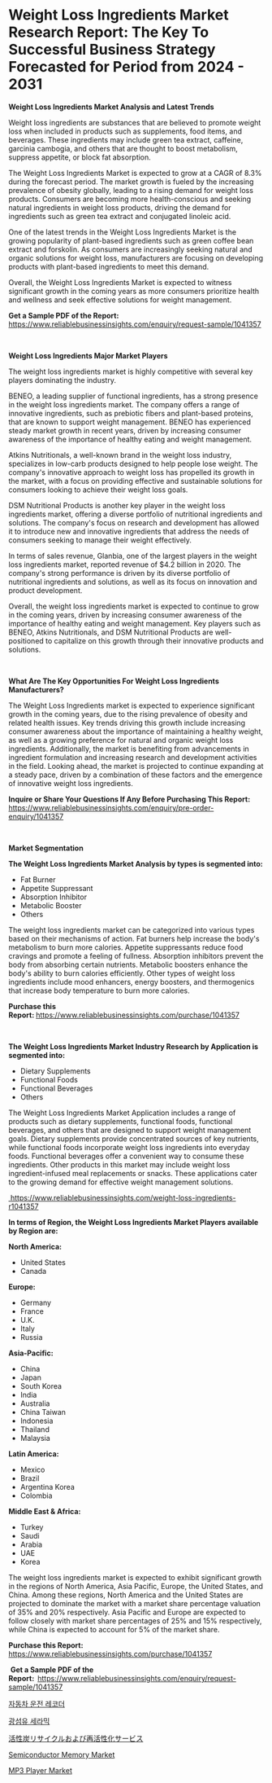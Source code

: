<p><h1>Weight Loss Ingredients Market Research Report: The Key To Successful Business Strategy Forecasted for Period from 2024 - 2031</h1></p><p><strong>Weight Loss Ingredients Market Analysis and Latest Trends</strong></p>
<p><p>Weight loss ingredients are substances that are believed to promote weight loss when included in products such as supplements, food items, and beverages. These ingredients may include green tea extract, caffeine, garcinia cambogia, and others that are thought to boost metabolism, suppress appetite, or block fat absorption.</p><p>The Weight Loss Ingredients Market is expected to grow at a CAGR of 8.3% during the forecast period. The market growth is fueled by the increasing prevalence of obesity globally, leading to a rising demand for weight loss products. Consumers are becoming more health-conscious and seeking natural ingredients in weight loss products, driving the demand for ingredients such as green tea extract and conjugated linoleic acid.</p><p>One of the latest trends in the Weight Loss Ingredients Market is the growing popularity of plant-based ingredients such as green coffee bean extract and forskolin. As consumers are increasingly seeking natural and organic solutions for weight loss, manufacturers are focusing on developing products with plant-based ingredients to meet this demand.</p><p>Overall, the Weight Loss Ingredients Market is expected to witness significant growth in the coming years as more consumers prioritize health and wellness and seek effective solutions for weight management.</p></p>
<p><strong>Get a Sample PDF of the Report:&nbsp;</strong> <a href="https://www.reliablebusinessinsights.com/enquiry/request-sample/1041357">https://www.reliablebusinessinsights.com/enquiry/request-sample/1041357</a></p>
<p>&nbsp;</p>
<p><strong>Weight Loss Ingredients Major Market Players</strong></p>
<p><p>The weight loss ingredients market is highly competitive with several key players dominating the industry. </p><p>BENEO, a leading supplier of functional ingredients, has a strong presence in the weight loss ingredients market. The company offers a range of innovative ingredients, such as prebiotic fibers and plant-based proteins, that are known to support weight management. BENEO has experienced steady market growth in recent years, driven by increasing consumer awareness of the importance of healthy eating and weight management.</p><p>Atkins Nutritionals, a well-known brand in the weight loss industry, specializes in low-carb products designed to help people lose weight. The company's innovative approach to weight loss has propelled its growth in the market, with a focus on providing effective and sustainable solutions for consumers looking to achieve their weight loss goals.</p><p>DSM Nutritional Products is another key player in the weight loss ingredients market, offering a diverse portfolio of nutritional ingredients and solutions. The company's focus on research and development has allowed it to introduce new and innovative ingredients that address the needs of consumers seeking to manage their weight effectively.</p><p>In terms of sales revenue, Glanbia, one of the largest players in the weight loss ingredients market, reported revenue of $4.2 billion in 2020. The company's strong performance is driven by its diverse portfolio of nutritional ingredients and solutions, as well as its focus on innovation and product development.</p><p>Overall, the weight loss ingredients market is expected to continue to grow in the coming years, driven by increasing consumer awareness of the importance of healthy eating and weight management. Key players such as BENEO, Atkins Nutritionals, and DSM Nutritional Products are well-positioned to capitalize on this growth through their innovative products and solutions.</p></p>
<p>&nbsp;</p>
<p><strong>What Are The Key Opportunities For Weight Loss Ingredients Manufacturers?</strong></p>
<p><p>The Weight Loss Ingredients market is expected to experience significant growth in the coming years, due to the rising prevalence of obesity and related health issues. Key trends driving this growth include increasing consumer awareness about the importance of maintaining a healthy weight, as well as a growing preference for natural and organic weight loss ingredients. Additionally, the market is benefiting from advancements in ingredient formulation and increasing research and development activities in the field. Looking ahead, the market is projected to continue expanding at a steady pace, driven by a combination of these factors and the emergence of innovative weight loss ingredients.</p></p>
<p><strong>Inquire or Share Your Questions If Any Before Purchasing This Report:</strong> <a href="https://www.reliablebusinessinsights.com/enquiry/pre-order-enquiry/1041357">https://www.reliablebusinessinsights.com/enquiry/pre-order-enquiry/1041357</a></p>
<p>&nbsp;</p>
<p><strong>Market Segmentation</strong></p>
<p><strong>The Weight Loss Ingredients Market Analysis by types is segmented into:</strong></p>
<p><ul><li>Fat Burner</li><li>Appetite Suppressant</li><li>Absorption Inhibitor</li><li>Metabolic Booster</li><li>Others</li></ul></p>
<p><p>The weight loss ingredients market can be categorized into various types based on their mechanisms of action. Fat burners help increase the body's metabolism to burn more calories. Appetite suppressants reduce food cravings and promote a feeling of fullness. Absorption inhibitors prevent the body from absorbing certain nutrients. Metabolic boosters enhance the body's ability to burn calories efficiently. Other types of weight loss ingredients include mood enhancers, energy boosters, and thermogenics that increase body temperature to burn more calories.</p></p>
<p><strong>Purchase this Report:&nbsp;</strong><a href="https://www.reliablebusinessinsights.com/purchase/1041357">https://www.reliablebusinessinsights.com/purchase/1041357</a></p>
<p>&nbsp;</p>
<p><strong>The Weight Loss Ingredients Market Industry Research by Application is segmented into:</strong></p>
<p><ul><li>Dietary Supplements</li><li>Functional Foods</li><li>Functional Beverages</li><li>Others</li></ul></p>
<p><p>The Weight Loss Ingredients Market Application includes a range of products such as dietary supplements, functional foods, functional beverages, and others that are designed to support weight management goals. Dietary supplements provide concentrated sources of key nutrients, while functional foods incorporate weight loss ingredients into everyday foods. Functional beverages offer a convenient way to consume these ingredients. Other products in this market may include weight loss ingredient-infused meal replacements or snacks. These applications cater to the growing demand for effective weight management solutions.</p></p>
<p><a href="https://www.reliablebusinessinsights.com/weight-loss-ingredients-r1041357">&nbsp;https://www.reliablebusinessinsights.com/weight-loss-ingredients-r1041357</a></p>
<p><strong>In terms of Region, the Weight Loss Ingredients Market Players available by Region are:</strong></p>
<p>
    <p> <strong> North America: </strong>
        <ul>
            <li>United States</li>
            <li>Canada</li>
        </ul>
        </p> 
    <p> <strong> Europe: </strong>
        <ul>
            <li>Germany</li>
            <li>France</li>
            <li>U.K.</li>
            <li>Italy</li>
            <li>Russia</li>
        </ul>
        </p> 
    <p> <strong> Asia-Pacific: </strong>
        <ul>
            <li>China</li>
            <li>Japan</li>
            <li>South Korea</li>
            <li>India</li>
            <li>Australia</li>
            <li>China Taiwan</li>
            <li>Indonesia</li>
            <li>Thailand</li>
            <li>Malaysia</li>
        </ul>
        </p> 
    <p> <strong> Latin America: </strong>
        <ul>
            <li>Mexico</li>
            <li>Brazil</li>
            <li>Argentina Korea</li>
            <li>Colombia</li>
        </ul>
        </p> 
    <p> <strong> Middle East & Africa: </strong>
        <ul>
            <li>Turkey</li>
            <li>Saudi</li>
            <li>Arabia</li>
            <li>UAE</li>
            <li>Korea</li>
        </ul>
    </p>
    </p>
<p><p>The weight loss ingredients market is expected to exhibit significant growth in the regions of North America, Asia Pacific, Europe, the United States, and China. Among these regions, North America and the United States are projected to dominate the market with a market share percentage valuation of 35% and 20% respectively. Asia Pacific and Europe are expected to follow closely with market share percentages of 25% and 15% respectively, while China is expected to account for 5% of the market share.</p></p>
<p><strong>Purchase this Report: </strong><a href="https://www.reliablebusinessinsights.com/purchase/1041357">https://www.reliablebusinessinsights.com/purchase/1041357</a></p>
<p>&nbsp;<strong>Get a Sample PDF of the Report:&nbsp;&nbsp;</strong><a href="https://www.reliablebusinessinsights.com/enquiry/request-sample/1041357">https://www.reliablebusinessinsights.com/enquiry/request-sample/1041357</a></p>
<p><strong></strong></p>
<p><p><a href="https://github.com/vsoq0zknh59/Market-Research-Report-List-2/blob/main/7717676159722.md">자동차 운전 레코더</a></p><p><a href="https://medium.com/@kellylyncyh543964/%EC%84%AC%EC%9C%A0-%EA%B4%91-%EC%A0%84%EC%9E%90-%EC%9E%A5%EC%B9%98-%EC%8B%9C%EC%9E%A5%EC%9D%80-%EC%97%B0%ED%8F%89%EA%B7%A0-%EC%84%B1%EC%9E%A5%EB%A5%A0%EC%9D%B4-%EB%A1%9C-%EC%A6%9D%EA%B0%80%ED%95%98%EA%B3%A0-%EC%9E%88%EC%9C%BC%EB%A9%B0-%EC%9D%B4-%EB%B3%B4%EA%B3%A0%EC%84%9C%EB%8A%94-%EC%9C%A0%ED%98%95-%EC%9D%91%EC%9A%A9-%EB%B6%84%EC%95%BC-%EC%84%B1%EC%9E%A5-%EB%B0%8F-2024%EB%85%84%EB%B6%80%ED%84%B0-2031%EB%85%84%EA%B9%8C%EC%A7%80%EC%9D%98-%EC%98%88%EC%B8%A1%EC%97%90-%EB%8C%80%ED%95%9C-%EB%B6%84%EC%84%9D%EC%9D%84-%EB%8B%A4%EB%A3%B9%EB%8B%88%EB%8B%A4-b2f22c93409d">광섬유 세라믹</a></p><p><a href="https://medium.com/@kelsitorphy644/%E3%82%A2%E3%82%AF%E3%83%86%E3%82%A3%E3%83%96%E5%8C%96%E3%81%95%E3%82%8C%E3%81%9F%E7%82%AD%E7%B4%A0%E3%83%AA%E3%82%B5%E3%82%A4%E3%82%AF%E3%83%AB%E3%81%A8%E5%86%8D%E6%B4%BB%E6%80%A7%E5%8C%96%E3%82%B5%E3%83%BC%E3%83%93%E3%82%B9%E5%B8%82%E5%A0%B4%E3%81%AE%E3%82%B7%E3%82%A7%E3%82%A2%E3%81%A8%E6%96%B0%E3%81%97%E3%81%84%E3%83%88%E3%83%AC%E3%83%B3%E3%83%89%E5%88%86%E6%9E%90-%E3%81%9D%E3%81%AE%E7%A8%AE%E9%A1%9E-%E3%82%A2%E3%83%97%E3%83%AA%E3%82%B1%E3%83%BC%E3%82%B7%E3%83%A7%E3%83%B3-%E3%82%A8%E3%83%B3%E3%83%89%E3%83%A6%E3%83%BC%E3%82%B9%E3%81%AB%E3%82%88%E3%82%8B%E4%BA%88%E6%B8%AC%E3%82%92%E5%90%AB%E3%82%80-2024%E5%B9%B4%E3%81%8B%E3%82%892031%E5%B9%B4%E3%81%BE%E3%81%A7%E3%81%AE%E6%9C%9F%E9%96%93%E3%81%AB%E9%96%A2%E3%81%99%E3%82%8B-545379bc4cfa">活性炭リサイクルおよび再活性化サービス</a></p><p><a href="https://github.com/ockatxef85/Market-Research-Report-List-1/blob/main/semiconductor-memory-market.md">Semiconductor Memory Market</a></p><p><a href="https://github.com/khlifeservices/Market-Research-Report-List-1/blob/main/mp3-player-market.md">MP3 Player Market</a></p></p>